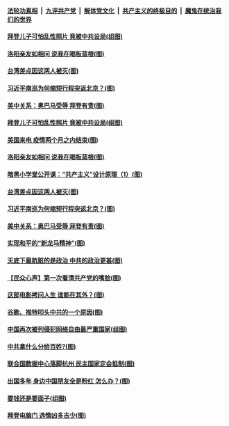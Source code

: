 ####  [法轮功真相](../../../../basic/blob/master/README.md?t=10192302) &nbsp;|&nbsp; [九评共产党](../../../../9ping.md/blob/master/README.md?t=10192302) &nbsp;|&nbsp; [解体党文化](../../../../jtdwh.md/blob/master/README.md?t=10192302)  &nbsp;|&nbsp; [共产主义的终极目的](../../../../gczydzjmd.md/blob/master/README.md?t=10192302) &nbsp;|&nbsp; [魔鬼在统治我们的世界](../../../../mgztzwmdsj.md/blob/master/README.md?t=10192302) 

#### [拜登儿子可怕乱性照片 竟被中共设局(组图)](../pages/p4/949631.md?t=10192302) 

#### [洛阳亲友如相问 说我在喝板蓝根(图)](../pages/p4/949653.md?t=10192302) 

#### [台湾差点因这两人被灭(图)](../pages/p4/949582.md?t=10192302) 


#### [习近平南巡为何缩短行程突返北京？(图)](../pages/p4/949598.md?t=10192302) 

#### [美中关系：奥巴马受辱 拜登有责(图)](../pages/p4/949581.md?t=10192302) 

#### [拜登儿子可怕乱性照片 竟被中共设局(组图)](../pages/p4/949631.md?t=10192302) 

#### [美国来电 疫情两个月之内结束(图)](../pages/p4/949656.md?t=10192302) 

#### [洛阳亲友如相问 说我在喝板蓝根(图)](../pages/p4/949653.md?t=10192302) 

#### [暗黑小学堂公开课：“共产主义”设计原理（1）(图)](../pages/p4/949650.md?t=10192302) 

#### [台湾差点因这两人被灭(图)](../pages/p4/949582.md?t=10192302) 


#### [习近平南巡为何缩短行程突返北京？(图)](../pages/p4/949598.md?t=10192302) 

#### [美中关系：奥巴马受辱 拜登有责(图)](../pages/p4/949581.md?t=10192302) 

#### [实现和平的“新龙马精神”(图)](../pages/p4/949587.md?t=10192302) 

#### [天底下最肮脏的是政治 中共的政治更甚(图)](../pages/p4/949579.md?t=10192302) 

#### [【民众心声】第一次看清共产党的嘴脸(图)](../pages/p4/949084.md?t=10192302) 

#### [这部电影拷问人生 谁能在其外？(图)](../pages/p4/949592.md?t=10192302) 

#### [谷歌、推特叩头中共的一个原因(图)](../pages/p4/949586.md?t=10192302) 

#### [中国再次被列侵犯网络自由最严重国家(组图)](../pages/p4/949480.md?t=10192302) 


#### [中共拿什么分给百姓?(图)](../pages/p4/949497.md?t=10192302) 

#### [联合国数据中心落脚杭州 民主国家定会抵制(图)](../pages/p4/949503.md?t=10192302) 

#### [出国多年 身边中国朋友全是粉红 怎么办？(图)](../pages/p4/949487.md?t=10192302) 

#### [要钱还是要面子(组图)](../pages/p4/949483.md?t=10192302) 

#### [拜登电脑门 选情凶多吉少(图)](../pages/p4/949508.md?t=10192302) 

